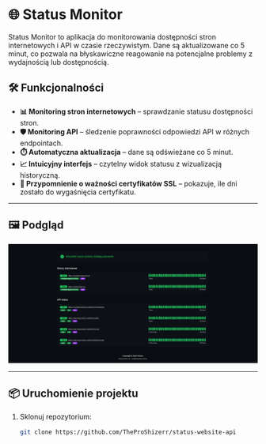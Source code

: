 # 🌐 Status Monitor

Status Monitor to aplikacja do monitorowania dostępności stron internetowych i API w czasie rzeczywistym. Dane są aktualizowane co 5 minut, co pozwala na błyskawiczne reagowanie na potencjalne problemy z wydajnością lub dostępnością.

## 🛠️ Funkcjonalności

- **📊 Monitoring stron internetowych** – sprawdzanie statusu dostępności stron.
- **🛡️ Monitoring API** – śledzenie poprawności odpowiedzi API w różnych endpointach.
- **⏱️ Automatyczna aktualizacja** – dane są odświeżane co 5 minut.
- **📈 Intuicyjny interfejs** – czytelny widok statusu z wizualizacją historyczną.
- **🔔 Przypomnienie o ważności certyfikatów SSL** – pokazuje, ile dni zostało do wygaśnięcia certyfikatu.

---

## 🖼️ Podgląd

![Podgląd aplikacji](./public/api-status.png)

---

## 📦 Uruchomienie projektu

1. Sklonuj repozytorium:
   ```bash
   git clone https://github.com/TheProShizerr/status-website-api
   ```
